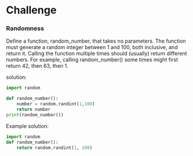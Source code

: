 # Challenge
### Randomness

Define a function, random_number, that takes no parameters. The function must generate a random integer between 1 and 100, both inclusive, and return it.
Calling the function multiple times should (usually) return different numbers.
For example, calling random_number() some times might first return 42, then 63, then 1.


solution:
```py
import random

def random_number():
	number = random.randint(1,100)
	return number
print(random_number())
```

Example solution:
```py
import random
def random_number():
    return random.randint(1, 100)
```